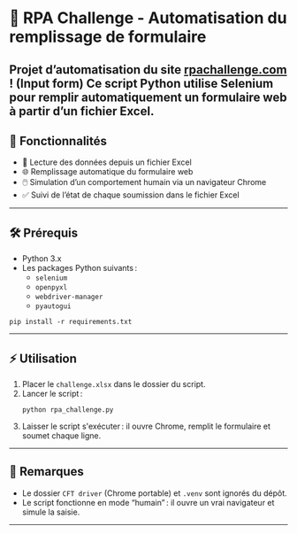 # 🤖 RPA Challenge - Automatisation du remplissage de formulaire

Projet d’automatisation du site [rpachallenge.com](https://rpachallenge.com/) !  (Input form)
Ce script Python utilise Selenium pour remplir automatiquement un formulaire web à partir d’un fichier Excel.  
---

## 🚀 Fonctionnalités

- 📄 Lecture des données depuis un fichier Excel
- 🌐 Remplissage automatique du formulaire web
- 🖱️ Simulation d’un comportement humain via un navigateur Chrome
- ✅ Suivi de l’état de chaque soumission dans le fichier Excel

---

## 🛠️ Prérequis

- Python 3.x
- Les packages Python suivants :
  - `selenium`
  - `openpyxl`
  - `webdriver-manager`
  - `pyautogui`

```
pip install -r requirements.txt
```

---

## ⚡ Utilisation

1. Placer le `challenge.xlsx` dans le dossier du script.
2. Lancer le script :
   ```
   python rpa_challenge.py
   ```
3. Laisser le script s'exécuter : il ouvre Chrome, remplit le formulaire et soumet chaque ligne.
---

## 📝 Remarques

- Le dossier `CFT driver` (Chrome portable) et `.venv` sont ignorés du dépôt.
- Le script fonctionne en mode “humain” : il ouvre un vrai navigateur et simule la saisie.

---
